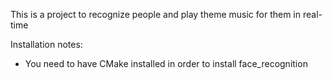 This is a project to recognize people and play theme music for them in real-time 

Installation notes:
- You need to have CMake installed in order to install face_recognition 